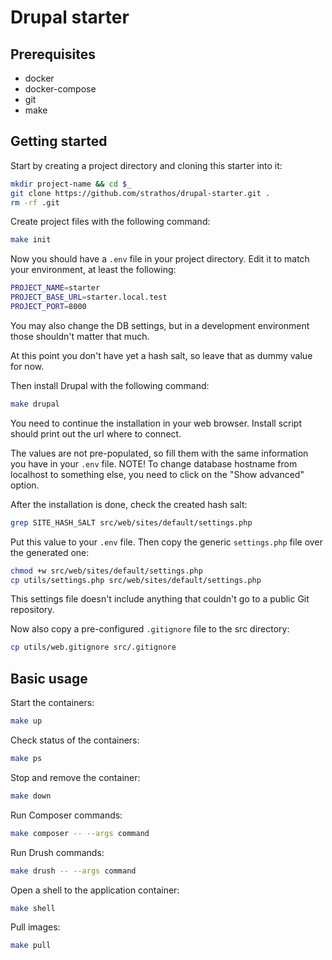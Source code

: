 # Drupal starter
## Prerequisites
- docker
- docker-compose
- git
- make
## Getting started
Start by creating a project directory and cloning this starter into it:
```bash
mkdir project-name && cd $_
git clone https://github.com/strathos/drupal-starter.git .
rm -rf .git
```
Create project files with the following command:
```bash
make init
```
Now you should have a `.env` file in your project directory. Edit it to match your environment, at least the following:
```bash
PROJECT_NAME=starter
PROJECT_BASE_URL=starter.local.test
PROJECT_PORT=8000
```
You may also change the DB settings, but in a development environment those shouldn't matter that much.

At this point you don't have yet a hash salt, so leave that as dummy value for now.

Then install Drupal with the following command:
```bash
make drupal
```
You need to continue the installation in your web browser. Install script should print out the url where to connect.

The values are not pre-populated, so fill them with the same information you have in your `.env` file. NOTE! To change database hostname from localhost to something else, you need to click on the "Show advanced" option.

After the installation is done, check the created hash salt:
```bash
grep SITE_HASH_SALT src/web/sites/default/settings.php
```
Put this value to your `.env` file. Then copy the generic `settings.php` file over the generated one:
```bash
chmod +w src/web/sites/default/settings.php
cp utils/settings.php src/web/sites/default/settings.php
```
This settings file doesn't include anything that couldn't go to a public Git repository.

Now also copy a pre-configured `.gitignore` file to the src directory:
```bash
cp utils/web.gitignore src/.gitignore
```
## Basic usage
Start the containers:
```bash
make up
```
Check status of the containers:
```bash
make ps
```
Stop and remove the container:
```bash
make down
```
Run Composer commands:
```bash
make composer -- --args command
```
Run Drush commands:
```bash
make drush -- --args command
```
Open a shell to the application container:
```bash
make shell
```
Pull images:
```bash
make pull
```

